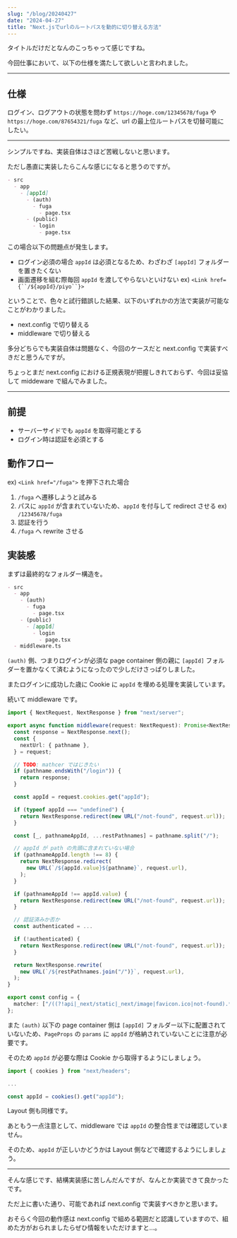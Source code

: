 ```yaml
---
slug: "/blog/20240427"
date: "2024-04-27"
title: "Next.jsでurlのルートパスを動的に切り替える方法"
---
```


タイトルだけだとなんのこっちゃって感じですね。

今回仕事において、以下の仕様を満たして欲しいと言われました。

---

## 仕様

ログイン、ログアウトの状態を問わず `https://hoge.com/12345678/fuga` や `https://hoge.com/87654321/fuga` など、url の最上位ルートパスを切替可能にしたい。

---

シンプルですね、実装自体はさほど苦戦しないと思います。

ただし愚直に実装したらこんな感じになると思うのですが。

```md
- src
  - app
    - [appId]
      - (auth)
        - fuga
          - page.tsx
      - (public)
        - login
          - page.tsx
```

この場合以下の問題点が発生します。

- ログイン必須の場合 `appId` は必須となるため、わざわざ `[appId]` フォルダーを置きたくない
- 画面遷移を組む際毎回 `appId` を渡してやらないといけない ex) `<Link href={``/${appId}/piyo``}>`

ということで、色々と試行錯誤した結果、以下のいずれかの方法で実装が可能なことがわかりました。

- next.config で切り替える
- middleware で切り替える

多分どちらでも実装自体は問題なく、今回のケースだと next.config で実装すべきだと思うんですが。

ちょっとまだ next.config における正規表現が把握しきれておらず、今回は妥協して middeware で組んでみました。

---

## 前提

- サーバーサイドでも `appId` を取得可能とする
- ログイン時は認証を必須とする

## 動作フロー

ex) `<Link href="/fuga">` を押下された場合

1. `/fuga` へ遷移しようと試みる
2. パスに `appId` が含まれていないため、`appId` を付与して redirect させる ex) `/12345678/fuga`
3. 認証を行う
4. `/fuga` へ rewrite させる

## 実装感

まずは最終的なフォルダー構造を。

```md
- src
  - app
    - (auth)
      - fuga
        - page.tsx
    - (public)
      - [appId]
        - login
          - page.tsx
  - middleware.ts
```

`(auth)` 側、つまりログインが必須な page container 側の親に `[appId]` フォルダーを置かなくて済むようになったので少しだけさっぱりしました。

またログインに成功した歳に Cookie に `appId` を埋める処理を実装しています。

続いて middleware です。

```ts
import { NextRequest, NextResponse } from "next/server";

export async function middleware(request: NextRequest): Promise<NextResponse> {
  const response = NextResponse.next();
  const {
    nextUrl: { pathname },
  } = request;

  // TODO: mathcer ではじきたい
  if (pathname.endsWith("/login")) {
    return response;
  }

  const appId = request.cookies.get("appId");

  if (typeof appId === "undefined") {
    return NextResponse.redirect(new URL("/not-found", request.url));
  }

  const [_, pathnameAppId, ...restPathnames] = pathname.split("/");

  // appId が path の先頭に含まれていない場合
  if (pathnameAppId.length !== 8) {
    return NextResponse.redirect(
      new URL(`/${appId.value}${pathname}`, request.url),
    );
  }

  if (pathnameAppId !== appId.value) {
    return NextResponse.redirect(new URL("/not-found", request.url));
  }

  // 認証済みか否か
  const authenticated = ...

  if (!authenticated) {
    return NextResponse.redirect(new URL("/not-found", request.url));
  }

  return NextResponse.rewrite(
    new URL(`/${restPathnames.join("/")}`, request.url),
  );
}

export const config = {
  matcher: ["/((?!api|_next/static|_next/image|favicon.ico|not-found).*)"],
};
```

また `(auth)` 以下の page container 側は `[appId]` フォルダー以下に配置されていないため、`PageProps` の `params` に `appId` が格納されていないことに注意が必要です。

そのため `appId` が必要な際は Cookie から取得するようにしましょう。

```ts
import { cookies } from "next/headers";

...

const appId = cookies().get("appId");
```

Layout 側も同様です。

あともう一点注意として、middleware では `appId` の整合性までは確認していません。

そのため、`appId` が正しいかどうかは Layout 側などで確認するようにしましょう。

---

そんな感じです、結構実装感に苦しんだんですが、なんとか実装できて良かったです。

ただ上に書いた通り、可能であれば next.config で実装すべきかと思います。

おそらく今回の動作感は next.config で組める範囲だと認識していますので、組めた方がおられましたらぜひ情報をいただけますと…。
